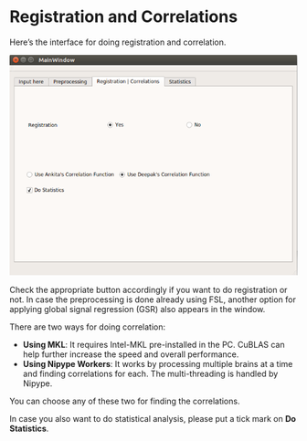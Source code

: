 # Registration and Correlations

Here&rsquo;s the interface for doing registration and correlation.

![Regcorr](images/RegCorr.png)

Check the appropriate button accordingly if you want to do registration or not. In case the preprocessing is done already using FSL, another option for applying global signal regression (GSR) also appears in the window. 

There are two ways for doing correlation:
* **Using MKL**: It requires Intel-MKL pre-installed in the PC. CuBLAS can help further increase the speed and overall performance. 
* **Using Nipype Workers**: It works by processing multiple brains at a time and finding correlations for each. The multi-threading is handled by Nipype.

You can choose any of these two for finding the correlations.

In case you also want to do statistical analysis, please put a tick mark on **Do Statistics**.
